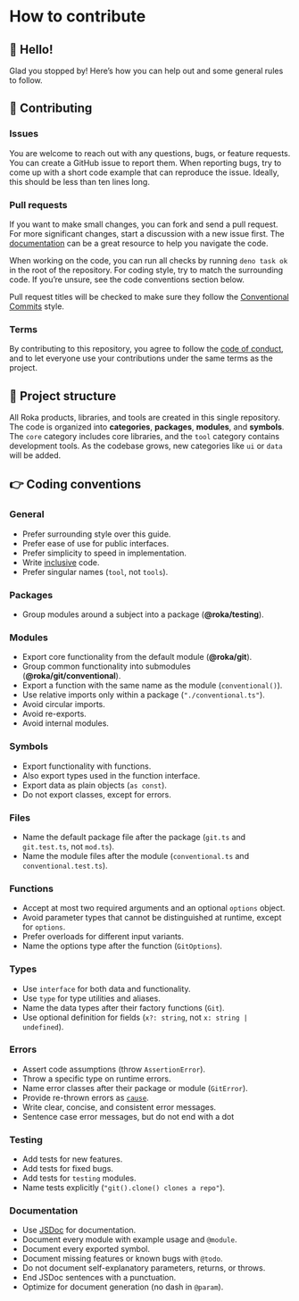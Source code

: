 # How to contribute

## 👋 Hello!

Glad you stopped by! Here’s how you can help out and some general rules to
follow.

## 🤝 Contributing

### Issues

You are welcome to reach out with any questions, bugs, or feature requests. You
can create a GitHub issue to report them. When reporting bugs, try to come up
with a short code example that can reproduce the issue. Ideally, this should be
less than ten lines long.

### Pull requests

If you want to make small changes, you can fork and send a pull request. For
more significant changes, start a discussion with a new issue first. The
[documentation](https://jsr.io/@roka) can be a great resource to help you
navigate the code.

When working on the code, you can run all checks by running `deno task ok` in
the root of the repository. For coding style, try to match the surrounding code.
If you’re unsure, see the code conventions section below.

Pull request titles will be checked to make sure they follow the
[Conventional Commits](https://www.conventionalcommits.org) style.

### Terms

By contributing to this repository, you agree to follow the
[code of conduct](./CODE_OF_CONDUCT.md), and to let everyone use your
contributions under the same terms as the project.

## 🙌 Project structure

All Roka products, libraries, and tools are created in this single repository.
The code is organized into **categories**, **packages**, **modules**, and
**symbols**. The `core` category includes core libraries, and the `tool`
category contains development tools. As the codebase grows, new categories like
`ui` or `data` will be added.

## 👉 Coding conventions

### General

- Prefer surrounding style over this guide.
- Prefer ease of use for public interfaces.
- Prefer simplicity to speed in implementation.
- Write
  [inclusive](https://chromium.googlesource.com/chromium/src/+/HEAD/styleguide/inclusive_code.md)
  code.
- Prefer singular names (`tool`, not `tools`).

### Packages

- Group modules around a subject into a package (**@roka/testing**).

### Modules

- Export core functionality from the default module (**@roka/git**).
- Group common functionality into submodules (**@roka/git/conventional**).
- Export a function with the same name as the module (`conventional()`).
- Use relative imports only within a package (`"./conventional.ts"`).
- Avoid circular imports.
- Avoid re-exports.
- Avoid internal modules.

### Symbols

- Export functionality with functions.
- Also export types used in the function interface.
- Export data as plain objects (`as const`).
- Do not export classes, except for errors.

### Files

- Name the default package file after the package (`git.ts` and `git.test.ts`,
  not `mod.ts`).
- Name the module files after the module (`conventional.ts` and
  `conventional.test.ts`).

### Functions

- Accept at most two required arguments and an optional `options` object.
- Avoid parameter types that cannot be distinguished at runtime, except for
  `options`.
- Prefer overloads for different input variants.
- Name the options type after the function (`GitOptions`).

### Types

- Use `interface` for both data and functionality.
- Use `type` for type utilities and aliases.
- Name the data types after their factory functions (`Git`).
- Use optional definition for fields (`x?: string`, not
  `x: string | undefined`).

### Errors

- Assert code assumptions (throw `AssertionError`).
- Throw a specific type on runtime errors.
- Name error classes after their package or module (`GitError`).
- Provide re-thrown errors as
  [`cause`](https://developer.mozilla.org/en-US/docs/Web/JavaScript/Reference/Global_Objects/Error/cause).
- Write clear, concise, and consistent error messages.
- Sentence case error messages, but do not end with a dot

### Testing

- Add tests for new features.
- Add tests for fixed bugs.
- Add tests for `testing` modules.
- Name tests explicitly (`"git().clone() clones a repo"`).

### Documentation

- Use [JSDoc](https://jsdoc.app) for documentation.
- Document every module with example usage and `@module`.
- Document every exported symbol.
- Document missing features or known bugs with `@todo`.
- Do not document self-explanatory parameters, returns, or throws.
- End JSDoc sentences with a punctuation.
- Optimize for document generation (no dash in `@param`).
